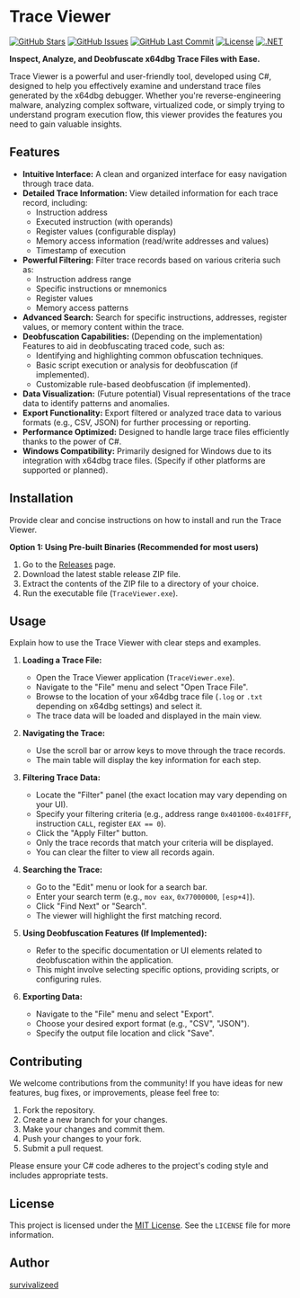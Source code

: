 # Trace Viewer

[![GitHub Stars](https://img.shields.io/github/stars/survivalizeed/trace-viewer?style=social)](https://github.com/survivalizeed/trace-viewer)
[![GitHub Issues](https://img.shields.io/github/issues/survivalizeed/trace-viewer)](https://github.com/survivalizeed/trace-viewer/issues)
[![GitHub Last Commit](https://img.shields.io/github/last-commit/survivalizeed/trace-viewer)](https://github.com/survivalizeed/trace-viewer/commits/main)
[![License](https://img.shields.io/github/license/survivalizeed/trace-viewer)](https://github.com/survivalizeed/trace-viewer/blob/main/LICENSE)
[![.NET](https://img.shields.io/badge/.NET-5C2D91?style=flat-square&logo=dotnet&logoColor=white)](https://dotnet.microsoft.com/)

**Inspect, Analyze, and Deobfuscate x64dbg Trace Files with Ease.**

Trace Viewer is a powerful and user-friendly tool, developed using C#, designed to help you effectively examine and understand trace files generated by the x64dbg debugger. Whether you're reverse-engineering malware, analyzing complex software, virtualized code, or simply trying to understand program execution flow, this viewer provides the features you need to gain valuable insights.

## Features

* **Intuitive Interface:** A clean and organized interface for easy navigation through trace data.
* **Detailed Trace Information:** View detailed information for each trace record, including:
    * Instruction address
    * Executed instruction (with operands)
    * Register values (configurable display)
    * Memory access information (read/write addresses and values)
    * Timestamp of execution
* **Powerful Filtering:** Filter trace records based on various criteria such as:
    * Instruction address range
    * Specific instructions or mnemonics
    * Register values
    * Memory access patterns
* **Advanced Search:** Search for specific instructions, addresses, register values, or memory content within the trace.
* **Deobfuscation Capabilities:** (Depending on the implementation) Features to aid in deobfuscating traced code, such as:
    * Identifying and highlighting common obfuscation techniques.
    * Basic script execution or analysis for deobfuscation (if implemented).
    * Customizable rule-based deobfuscation (if implemented).
* **Data Visualization:** (Future potential) Visual representations of the trace data to identify patterns and anomalies.
* **Export Functionality:** Export filtered or analyzed trace data to various formats (e.g., CSV, JSON) for further processing or reporting.
* **Performance Optimized:** Designed to handle large trace files efficiently thanks to the power of C#.
* **Windows Compatibility:** Primarily designed for Windows due to its integration with x64dbg trace files. (Specify if other platforms are supported or planned).

## Installation

Provide clear and concise instructions on how to install and run the Trace Viewer.

**Option 1: Using Pre-built Binaries (Recommended for most users)**

1.  Go to the [Releases](https://github.com/survivalizeed/trace-viewer/releases) page.
2.  Download the latest stable release ZIP file.
3.  Extract the contents of the ZIP file to a directory of your choice.
4.  Run the executable file (`TraceViewer.exe`).

## Usage

Explain how to use the Trace Viewer with clear steps and examples.

1.  **Loading a Trace File:**
    * Open the Trace Viewer application (`TraceViewer.exe`).
    * Navigate to the "File" menu and select "Open Trace File".
    * Browse to the location of your x64dbg trace file (`.log` or `.txt` depending on x64dbg settings) and select it.
    * The trace data will be loaded and displayed in the main view.

2.  **Navigating the Trace:**
    * Use the scroll bar or arrow keys to move through the trace records.
    * The main table will display the key information for each step.

3.  **Filtering Trace Data:**
    * Locate the "Filter" panel (the exact location may vary depending on your UI).
    * Specify your filtering criteria (e.g., address range `0x401000-0x401FFF`, instruction `CALL`, register `EAX == 0`).
    * Click the "Apply Filter" button.
    * Only the trace records that match your criteria will be displayed.
    * You can clear the filter to view all records again.

4.  **Searching the Trace:**
    * Go to the "Edit" menu or look for a search bar.
    * Enter your search term (e.g., `mov eax`, `0x77000000`, `[esp+4]`).
    * Click "Find Next" or "Search".
    * The viewer will highlight the first matching record.

5.  **Using Deobfuscation Features (If Implemented):**
    * Refer to the specific documentation or UI elements related to deobfuscation within the application.
    * This might involve selecting specific options, providing scripts, or configuring rules.

6.  **Exporting Data:**
    * Navigate to the "File" menu and select "Export".
    * Choose your desired export format (e.g., "CSV", "JSON").
    * Specify the output file location and click "Save".

## Contributing

We welcome contributions from the community! If you have ideas for new features, bug fixes, or improvements, please feel free to:

1.  Fork the repository.
2.  Create a new branch for your changes.
3.  Make your changes and commit them.
4.  Push your changes to your fork.
5.  Submit a pull request.

Please ensure your C# code adheres to the project's coding style and includes appropriate tests.

## License

This project is licensed under the [MIT License](LICENSE). See the `LICENSE` file for more information.

## Author

[survivalizeed](https://github.com/survivalizeed)
